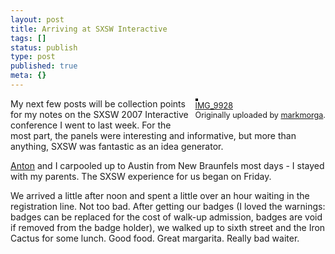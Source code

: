 ```yaml
---
layout: post
title: Arriving at SXSW Interactive
tags: []
status: publish
type: post
published: true
meta: {}
---
```

<div style="float: right; margin-left: 10px; margin-bottom: 10px;">
 <a href="http://www.flickr.com/photos/markmorga/426437442/" title="photo sharing"><img src="http://farm1.static.flickr.com/153/426437442_1e72091e83_m.jpg" alt="" style="border: solid 2px #000000;" /></a>
 <br />
 <span style="font-size: 0.9em; margin-top: 0px;">
  <a href="http://www.flickr.com/photos/markmorga/426437442/">IMG_9928</a>
  <br />
  Originally uploaded by <a href="http://www.flickr.com/people/markmorga/">markmorga</a>.
 </span>
</div>
My next few posts will be collection points for my notes on the SXSW 2007 Interactive conference I went to last week.  For the most part, the panels were interesting and informative, but more than anything, SXSW was fantastic as an idea generator.

<a href="http://antonolsen.com/">Anton</a> and I carpooled up to Austin from New Braunfels most days - I stayed with my parents.  The SXSW experience for us began on Friday.

We arrived a little after noon and spent a little over an hour waiting in the registration line.  Not too bad.  After getting our badges (I loved the warnings: badges can be replaced for the cost of walk-up admission, badges are void if removed from the badge holder), we walked up to sixth street and the Iron Cactus for some lunch.  Good food.  Great margarita.  Really bad waiter.
<br clear="all" />
